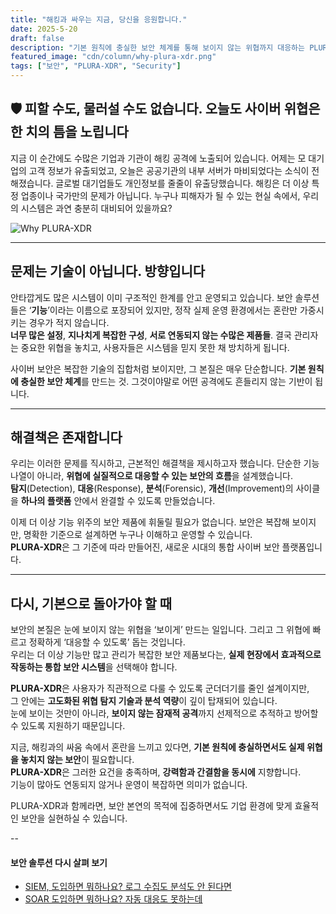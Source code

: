 ```yaml
---
title: "해킹과 싸우는 지금, 당신을 응원합니다."
date: 2025-5-20
draft: false
description: "기본 원칙에 충실한 보안 체계를 통해 보이지 않는 위협까지 대응하는 PLURA-XDR의 필요성을 알아봅니다."
featured_image: "cdn/column/why-plura-xdr.png"
tags: ["보안", "PLURA-XDR", "Security"]
---
```


## 🛡️ 피할 수도, 물러설 수도 없습니다. 오늘도 사이버 위협은 한 치의 틈을 노립니다

지금 이 순간에도 수많은 기업과 기관이 해킹 공격에 노출되어 있습니다. 어제는 모 대기업의 고객 정보가 유출되었고, 오늘은 공공기관의 내부 서버가 마비되었다는 소식이 전해졌습니다. 글로벌 대기업들도 개인정보를 줄줄이 유출당했습니다. 해킹은 더 이상 특정 업종이나 국가만의 문제가 아닙니다. 누구나 피해자가 될 수 있는 현실 속에서, 우리의 시스템은 과연 충분히 대비되어 있을까요?

<!--more-->
![Why PLURA-XDR](https://blog.plura.io/cdn/column/why-plura-xdr.png)

---

## 문제는 기술이 아닙니다. 방향입니다

안타깝게도 많은 시스템이 이미 구조적인 한계를 안고 운영되고 있습니다. 보안 솔루션들은 ‘**기능**’이라는 이름으로 포장되어 있지만, 정작 실제 운영 환경에서는 혼란만 가중시키는 경우가 적지 않습니다.  
**너무 많은 설정**, **지나치게 복잡한 구성**, **서로 연동되지 않는 수많은 제품들**. 결국 관리자는 중요한 위협을 놓치고, 사용자들은 시스템을 믿지 못한 채 방치하게 됩니다.

사이버 보안은 복잡한 기술의 집합처럼 보이지만, 그 본질은 매우 단순합니다. **기본 원칙에 충실한 보안 체계**를 만드는 것. 그것이야말로 어떤 공격에도 흔들리지 않는 기반이 됩니다.

---

## 해결책은 존재합니다

우리는 이러한 문제를 직시하고, 근본적인 해결책을 제시하고자 했습니다. 단순한 기능 나열이 아니라, **위협에 실질적으로 대응할 수 있는 보안의 흐름**을 설계했습니다.  
**탐지**(Detection), **대응**(Response), **분석**(Forensic), **개선**(Improvement)의 사이클을 **하나의 플랫폼** 안에서 완결할 수 있도록 만들었습니다.

이제 더 이상 기능 위주의 보안 제품에 휘둘릴 필요가 없습니다. 보안은 복잡해 보이지만, 명확한 기준으로 설계하면 누구나 이해하고 운영할 수 있습니다.  
**PLURA-XDR**은 그 기준에 따라 만들어진, 새로운 시대의 통합 사이버 보안 플랫폼입니다.

---

## 다시, 기본으로 돌아가야 할 때

보안의 본질은 눈에 보이지 않는 위협을 ‘보이게’ 만드는 일입니다. 그리고 그 위협에 빠르고 정확하게 ‘대응할 수 있도록’ 돕는 것입니다.  
우리는 더 이상 기능만 많고 관리가 복잡한 보안 제품보다는, **실제 현장에서 효과적으로 작동하는 통합 보안 시스템**을 선택해야 합니다.

**PLURA-XDR**은 사용자가 직관적으로 다룰 수 있도록 군더더기를 줄인 설계이지만,  
그 안에는 **고도화된 위협 탐지 기술과 분석 역량**이 깊이 탑재되어 있습니다.  
눈에 보이는 것만이 아니라, **보이지 않는 잠재적 공격**까지 선제적으로 추적하고 방어할 수 있도록 지원하기 때문입니다.

지금, 해킹과의 싸움 속에서 혼란을 느끼고 있다면, **기본 원칙에 충실하면서도 실제 위협을 놓치지 않는 보안**이 필요합니다.  
**PLURA-XDR**은 그러한 요건을 충족하며, **강력함과 간결함을 동시에** 지향합니다.  
기능이 많아도 연동되지 않거나 운영이 복잡하면 의미가 없습니다.  

PLURA-XDR과 함께라면, 보안 본연의 목적에 집중하면서도 기업 환경에 맞게 효율적인 보안을 실현하실 수 있습니다.

--

#### 보안 솔루션 다시 살펴 보기

- [SIEM, 도입하면 뭐하나요? 로그 수집도 분석도 안 된다면](https://blog.plura.io/ko/column/why_siem_always_fails/)  
- [SOAR 도입하면 뭐하나요? 자동 대응도 못하는데](https://blog.plura.io/ko/column/why_soar_always_fails/)
  

